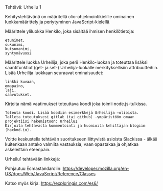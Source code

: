 Tehtävä: Urheilu 1

Kehitystehtävänä on määritellä olio-ohjelmointikielille ominainen luokkamäärittely ja periytyminen JavaScript-kielellä.

Määrittele yliluokka Henkilo, joka sisältää ihmisen henkilötietoja:

    etunimet,
    sukunimi,
    kutsumanimi,
    syntymävuosi

Määrittele luokka Urheilija, joka perii Henkilo-luokan ja toteuttaa lisäksi saantifunktiot (get- ja set-) Urheilija-luokalle merkityksellisiin attribuutteihin. Lisää Urheilija luokkaan seuraavat ominaisuudet:

    linkki kuvaan,
    omapaino,
    laji,
    saavutukset.

Kirjoita nämä vaatimukset toteuttava koodi joka toimii node.js-tulkissa.

    Toteuta koodi. Lisää koodiin esimerkkejä Urheilija –olioista.
    Talleta toteutuksesi gitlab (tai github) -ympäristöön omaan projektiisi hakemistoon: Urheilu1
    Kirjoita tehtävästä kommentointi ja huomioita kehittäjän blogiin (hackmd.io).

Voitte keskustella tehtävän suoritukseen liittyvistä asioista Slackissa - älkää kuitenkaan antako valmiita vastauksia, vaan opastakaa ja ohjatkaa askeleittain eteenpäin.

Urheilu1 tehtävään linkkejä:

Pohjautuu Ecmastandardiin: https://developer.mozilla.org/en-US/docs/Web/JavaScript/Reference/Classes

Katso myös kirja: https://exploringjs.com/es6/
